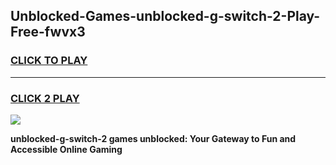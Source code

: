 
## Unblocked-Games-unblocked-g-switch-2-Play-Free-fwvx3
<h3>
<a href="https://premium76.site?title=unblocked-g-switch-2&ref=23A">CLICK TO PLAY</a></h3>
<hr>

<h3>
<a href="https://premium76.site?title=unblocked-g-switch-2&ref=23A">CLICK 2 PLAY</a>
  
</h3>

<a href="https://premium76.site?title=unblocked-g-switch-2&ref=23A"><img src="https://clearcache.store/games.png"></a>


**unblocked-g-switch-2 games unblocked: Your Gateway to Fun and Accessible Online Gaming**
